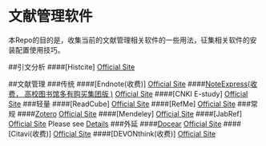 # 文献管理软件
本Repo的目的是，收集当前的文献管理相关软件的一些用法，征集相关软件的安装配置使用技巧。

##引文分析
####[Histcite]
[Official Site](http://interest.science.thomsonreuters.com/forms/HistCite/)

##文献管理
###传统
####[Endnote(收费)]
[Official Site](http://endnote.com/)
####[NoteExpress(收费， 高校图书馆多有购买集团版 )](NoteExpress/noteexpress.md)
[Official Site](http://www.inoteexpress.com/aegean/)
####[CNKI E-study]
[Official Site](http://elearning.cnki.net)
###轻量
####[ReadCube]
[Official Site](https://www.readcube.com/)
####[RefMe]
[Official Site](https://www.refme.com)
###常规
####[Zotero](zotero/zotero.md)
[Official Site](https://www.zotero.org/)
####[Mendeley]
[Official Site](https://www.mendeley.com/)
####[JabRef]
[Official Site](http://www.jabref.org/)
Please see [Details](./jabref/README.org "JabRef Readme")
###外延
####[Docear](docear/docear.md)
[Official Site](http://www.docear.org/)
####[Citavi(收费)]
[Official Site](https://www.citavi.com/)
####[DEVONthink(收费)]
[Official Site](http://www.docear.org/)
